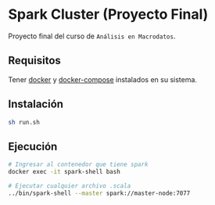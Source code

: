 # Spark Cluster (Proyecto Final)

Proyecto final del curso de `Análisis en Macrodatos`.

## Requisitos

Tener [docker](https://docs.docker.com/desktop/install/linux-install/) y [docker-compose](https://docs.docker.com/compose/install/linux/) instalados en su sistema.

## Instalación

```sh
sh run.sh
```

## Ejecución

```sh
# Ingresar al contenedor que tiene spark
docker exec -it spark-shell bash

# Ejecutar cualquier archivo .scala
../bin/spark-shell --master spark://master-node:7077
```

